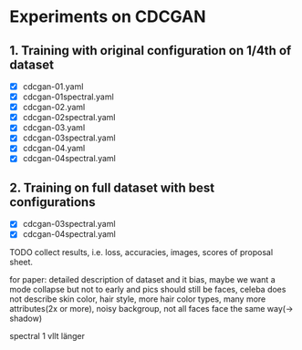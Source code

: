 # Experiments on CDCGAN
## 1. Training with original configuration on 1/4th of dataset
- [x] cdcgan-01.yaml 
- [x] cdcgan-01spectral.yaml
- [x] cdcgan-02.yaml
- [x] cdcgan-02spectral.yaml
- [x] cdcgan-03.yaml
- [x] cdcgan-03spectral.yaml
- [x] cdcgan-04.yaml
- [x] cdcgan-04spectral.yaml

## 2. Training on full dataset with best configurations
- [x] cdcgan-03spectral.yaml
- [x] cdcgan-04spectral.yaml

TODO collect results, i.e. loss, accuracies, images, scores of proposal sheet.

for paper: detailed description of dataset and it bias, maybe we want a mode collapse but not to early and pics should still be faces, celeba does not describe skin color, hair style, more hair color types, many more attributes(2x or more), noisy backgroup, not all faces face the same way(-> shadow)


spectral 1 vllt länger